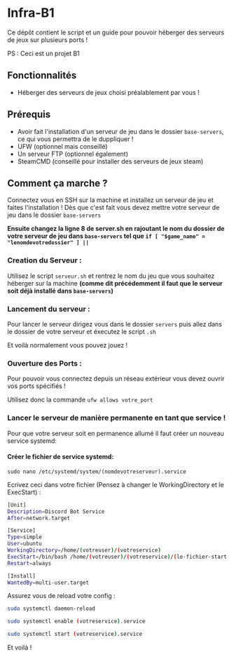 # Infra-B1

Ce dépôt contient le script et un guide pour pouvoir héberger des serveurs de jeux sur plusieurs ports !

PS : Ceci est un projet B1

## Fonctionnalités

- Héberger des serveurs de jeux choisi préalablement par vous !

## Prérequis

- Avoir fait l'installation d'un serveur de jeu dans le dossier ```base-servers```, ce qui vous permettra de le duppliquer !
- UFW (optionnel mais conseillé)
- Un serveur FTP (optionnel également)
- SteamCMD (conseillé pour installer des serveurs de jeux steam)

## Comment ça marche ?

Connectez vous en SSH sur la machine et installez un serveur de jeu et faites l'installation !
Dès que c'est fait vous devez mettre votre serveur de jeu dans le dossier ```base-servers```

**Ensuite changez la ligne 8 de server.sh en rajoutant le nom du dossier de votre serveur de jeu dans ```base-servers``` tel que ```if [ "$game_name" = "lenomdevotredossier" ] ||```** 

### Creation du Serveur :


Utilisez le script ```serveur.sh``` et rentrez le nom du jeu que vous souhaitez héberger sur la machine **(comme dit précédemment il faut que le serveur soit déjà installé dans ```base-servers```)**

### Lancement du serveur :

Pour lancer le serveur dirigez vous dans le dossier ```servers``` puis allez dans le dossier de votre serveur et éxecutez le script ```.sh```

Et voilà normalement vous pouvez jouez !

### Ouverture des Ports :

Pour pouvoir vous connectez depuis un réseau extérieur vous devez ouvrir vos ports spécifiés !

Utilisez donc la commande ```ufw allows votre_port```

### Lancer le serveur de manière permanente en tant que service !

Pour que votre serveur soit en permanence allumé il faut créer un nouveau service systemd:

#### Créer le fichier de service systemd:

```sudo nano /etc/systemd/system/(nomdevotreserveur).service```

Ecrivez ceci dans votre fichier (Pensez à changer le WorkingDirectory et le ExecStart) :

``` bash
[Unit]
Description=Discord Bot Service
After=network.target

[Service]
Type=simple
User=ubuntu
WorkingDirectory=/home/(votreuser)/(votreservice)
ExecStart=/bin/bash /home/(votreuser)/(votreservice)/(le-fichier-start.sh)
Restart=always

[Install]
WantedBy=multi-user.target
```


Assurez vous de reload votre config :

``` bash
sudo systemctl daemon-reload
```

``` bash
sudo systemctl enable (votreservice).service

```

``` bash
sudo systemctl start (votreservice).service
```

Et voilà !